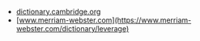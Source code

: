 * [dictionary.cambridge.org](https://dictionary.cambridge.org/dictionary/english/leverage)
* [www.merriam-webster.com](https://www.merriam-webster.com/dictionary/leverage)
